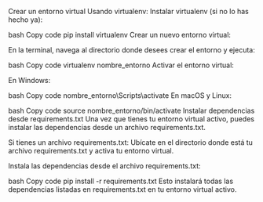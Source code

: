 Crear un entorno virtual
Usando virtualenv:
Instalar virtualenv (si no lo has hecho ya):

bash
Copy code
pip install virtualenv
Crear un nuevo entorno virtual:

En la terminal, navega al directorio donde desees crear el entorno y ejecuta:

bash
Copy code
virtualenv nombre_entorno
Activar el entorno virtual:

En Windows:

bash
Copy code
nombre_entorno\Scripts\activate
En macOS y Linux:

bash
Copy code
source nombre_entorno/bin/activate
Instalar dependencias desde requirements.txt
Una vez que tienes tu entorno virtual activo, puedes instalar las dependencias desde un archivo requirements.txt.

Si tienes un archivo requirements.txt:
Ubícate en el directorio donde está tu archivo requirements.txt y activa tu entorno virtual.

Instala las dependencias desde el archivo requirements.txt:

bash
Copy code
pip install -r requirements.txt
Esto instalará todas las dependencias listadas en requirements.txt en tu entorno virtual activo.
